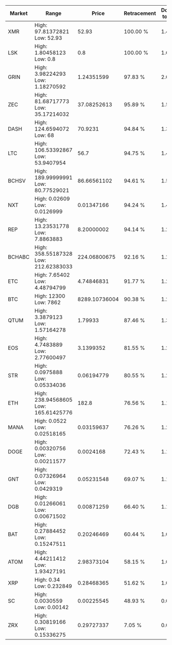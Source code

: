 | Market | Range | Price| Retracement | Doubles to 50% |
| --- | --- | --- | --- | --- |
| XMR | High: 97.81372821<br />Low: 52.93 | 52.93 | 100.00 % | 1.42 |
| LSK | High: 1.80458123<br />Low: 0.8 | 0.8 | 100.00 % | 1.63 |
| GRIN | High: 3.98224293<br />Low: 1.18270592 | 1.24351599 | 97.83 % | 2.08 |
| ZEC | High: 81.68717773<br />Low: 35.17214032 | 37.08252613 | 95.89 % | 1.58 |
| DASH | High: 124.6594072<br />Low: 68 | 70.9231 | 94.84 % | 1.36 |
| LTC | High: 106.53392867<br />Low: 53.9407954 | 56.7 | 94.75 % | 1.42 |
| BCHSV | High: 189.99999991<br />Low: 80.77529021 | 86.66561102 | 94.61 % | 1.56 |
| NXT | High: 0.02609<br />Low: 0.0126999 | 0.01347166 | 94.24 % | 1.44 |
| REP | High: 13.23531778<br />Low: 7.8863883 | 8.20000002 | 94.14 % | 1.29 |
| BCHABC | High: 358.55187328<br />Low: 212.62383033 | 224.06800675 | 92.16 % | 1.27 |
| ETC | High: 7.65402<br />Low: 4.48794799 | 4.74846831 | 91.77 % | 1.28 |
| BTC | High: 12300<br />Low: 7862 | 8289.10736004 | 90.38 % | 1.22 |
| QTUM | High: 3.3879123<br />Low: 1.57164278 | 1.79933 | 87.46 % | 1.38 |
| EOS | High: 4.7483889<br />Low: 2.77600497 | 3.1399352 | 81.55 % | 1.20 |
| STR | High: 0.0975888<br />Low: 0.05334036 | 0.06194779 | 80.55 % | 1.22 |
| ETH | High: 238.94568605<br />Low: 165.61425776 | 182.8 | 76.56 % | 1.11 |
| MANA | High: 0.0522<br />Low: 0.02518165 | 0.03159637 | 76.26 % | 1.22 |
| DOGE | High: 0.00320756<br />Low: 0.00211577 | 0.0024168 | 72.43 % | 1.10 |
| GNT | High: 0.07326964<br />Low: 0.0429319 | 0.05231548 | 69.07 % | 1.11 |
| DGB | High: 0.01266061<br />Low: 0.00671502 | 0.00871259 | 66.40 % | 1.11 |
| BAT | High: 0.27884452<br />Low: 0.15247511 | 0.20246469 | 60.44 % | 1.07 |
| ATOM | High: 4.44211412<br />Low: 1.93427191 | 2.98373104 | 58.15 % | 1.07 |
| XRP | High: 0.34<br />Low: 0.232849 | 0.28468365 | 51.62 % | 1.01 |
| SC | High: 0.0030559<br />Low: 0.00142 | 0.00225545 | 48.93 % | 0.00 |
| ZRX | High: 0.30819166<br />Low: 0.15336275 | 0.29727337 | 7.05 % | 0.00 |
